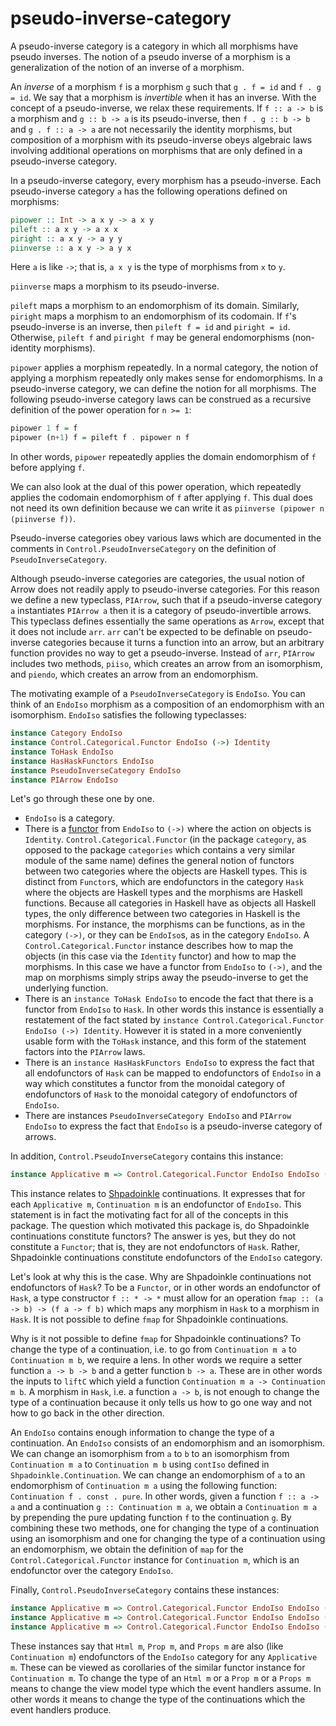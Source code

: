 # pseudo-inverse-category

A pseudo-inverse category is a category in which all morphisms have pseudo inverses. The notion of a pseudo inverse of a morphism is a generalization of the notion of an inverse of a morphism.

An _inverse_ of a morphism `f` is a morphism `g` such that `g . f = id` and `f . g = id`. We say that a morphism is _invertible_ when it has an inverse. With the concept of a pseudo-inverse, we relax these requirements. If `f :: a -> b` is a morphism and `g :: b -> a` is its pseudo-inverse, then `f . g :: b -> b` and `g . f :: a -> a` are not necessarily the identity morphisms, but composition of a morphism with its pseudo-inverse obeys algebraic laws involving additional operations on morphisms that are only defined in a pseudo-inverse category.

In a pseudo-inverse category, every morphism has a pseudo-inverse. Each pseudo-inverse category `a` has the following operations defined on morphisms:

```Haskell
pipower :: Int -> a x y -> a x y
pileft :: a x y -> a x x
piright :: a x y -> a y y
piinverse :: a x y -> a y x
```

Here `a` is like `->`; that is, `a x y` is the type of morphisms from `x` to `y`.

`piinverse` maps a morphism to its pseudo-inverse.

`pileft` maps a morphism to an endomorphism of its domain. Similarly, `piright` maps a morphism to an endomorphism of its codomain. If `f`'s pseudo-inverse is an inverse, then `pileft f = id` and `piright = id`. Otherwise, `pileft f` and `piright f` may be general endomorphisms (non-identity morphisms).

`pipower` applies a morphism repeatedly. In a normal category, the notion of applying a morphism repeatedly only makes sense for endomorphisms. In a pseudo-inverse category, we can define the notion for all morphisms. The following pseudo-inverse category laws can be construed as a recursive definition of the power operation for `n >= 1`:

```Haskell
pipower 1 f = f
pipower (n+1) f = pileft f . pipower n f
```

In other words, `pipower` repeatedly applies the domain endomorphism of `f` before applying `f`.

We can also look at the dual of this power operation, which repeatedly applies the codomain endomorphism of `f` after applying `f`. This dual does not need its own definition because we can write it as `piinverse (pipower n (piinverse f))`.

Pseudo-inverse categories obey various laws which are documented in the comments in `Control.PseudoInverseCategory` on the definition of `PseudoInverseCategory`.

Although pseudo-inverse categories are categories, the usual notion of Arrow does not readily apply to pseudo-inverse categories. For this reason we define a new typeclass, `PIArrow`, such that if a pseudo-inverse category `a` instantiates `PIArrow a` then it is a category of pseudo-invertible arrows. This typeclass defines essentially the same operations as `Arrow`, except that it does not include `arr`. `arr` can't be expected to be definable on pseudo-inverse categories because it turns a function into an arrow, but an arbitrary function provides no way to get a pseudo-inverse. Instead of `arr`, `PIArrow` includes two methods, `piiso`, which creates an arrow from an isomorphism, and `piendo`, which creates an arrow from an endomorphism.

The motivating example of a `PseudoInverseCategory` is `EndoIso`. You can think of an `EndoIso` morphism as a composition of an endomorphism with an isomorphism. `EndoIso` satisfies the following typeclasses:

```Haskell
instance Category EndoIso
instance Control.Categorical.Functor EndoIso (->) Identity
instance ToHask EndoIso
instance HasHaskFunctors EndoIso
instance PseudoInverseCategory EndoIso
instance PIArrow EndoIso
```

Let's go through these one by one.

 * `EndoIso` is a category.
 * There is a [functor](https://hackage.haskell.org/package/category-0.2.5.0/docs/Control-Categorical-Functor.html) from `EndoIso` to `(->)` where the action on objects is `Identity`. `Control.Categorical.Functor` (in the package `category`, as opposed to the package `categories` which contains a very similar module of the same name) defines the general notion of functors between two categories where the objects are Haskell types. This is distinct from `Functor`s, which are endofunctors in the category `Hask` where the objects are Haskell types and the morphisms are Haskell functions. Because all categories in Haskell have as objects all Haskell types, the only difference between two categories in Haskell is the morphisms. For instance, the morphisms can be functions, as in the category `(->)`, or they can be `EndoIso`s, as in the category `EndoIso`. A `Control.Categorical.Functor` instance describes how to map the objects (in this case via the `Identity` functor) and how to map the morphisms. In this case we have a functor from `EndoIso` to `(->)`, and the map on morphisms simply strips away the pseudo-inverse to get the underlying function.
 * There is an `instance ToHask EndoIso` to encode the fact that there is a functor from `EndoIso` to `Hask`. In other words this instance is essentially a restatement of the fact stated by `instance Control.Categorical.Functor EndoIso (->) Identity`. However it is stated in a more conveniently usable form with the `ToHask` instance, and this form of the statement factors into the `PIArrow` laws.
 * There is an `instance HasHaskFunctors EndoIso` to express the fact that all endofunctors of `Hask` can be mapped to endofunctors of `EndoIso` in a way which constitutes a functor from the monoidal category of endofunctors of `Hask` to the monoidal category of endofunctors of `EndoIso`.
 * There are instances `PseudoInverseCategory EndoIso` and `PIArrow EndoIso` to express the fact that `EndoIso` is a pseudo-inverse category of arrows.

In addition, `Control.PseudoInverseCategory` contains this instance:

```Haskell
instance Applicative m => Control.Categorical.Functor EndoIso EndoIso (Continuation m)
```

This instance relates to [Shpadoinkle](http://shpadoinkle.org/) continuations. It expresses that for each `Applicative m`, `Continuation m` is an endofunctor of `EndoIso`. This statement is in fact the motivating fact for all of the concepts in this package. The question which motivated this package is, do Shpadoinkle continuations constitute functors? The answer is yes, but they do not constitute a `Functor`; that is, they are not endofunctors of `Hask`. Rather, Shpadoinkle continuations constitute endofunctors of the `EndoIso` category.

Let's look at why this is the case. Why are Shpadoinkle continuations not endofunctors of `Hask`? To be a `Functor`, or in other words an endofunctor of `Hask`, a type constructor `f :: * -> *` must allow for an operation `fmap :: (a -> b) -> (f a -> f b)` which maps any morphism in `Hask` to a morphism in `Hask`. It is not possible to define `fmap` for Shpadoinkle continuations.

Why is it not possible to define `fmap` for Shpadoinkle continuations? To change the type of a continuation, i.e. to go from `Continuation m a` to `Continuation m b`, we require a lens. In other words we require a setter function `a -> b -> b` and a getter function `b -> a`. These are in other words the inputs to `liftC` which yield a function `Continuation m a -> Continuation m b`. A morphism in `Hask`, i.e. a function `a -> b`, is not enough to change the type of a continuation because it only tells us how to go one way and not how to go back in the other direction. 

An `EndoIso` contains enough information to change the type of a continuation. An `EndoIso` consists of an endomorphism and an isomorphism. We can change an isomorphism from `a` to `b` to an isomorphism from `Continuation m a` to `Continuation m b` using `contIso` defined in `Shpadoinkle.Continuation`. We can change an endomorphism of `a` to an endomorphism of `Continuation m a` using the following function: `Continuation f . const . pure`. In other words, given a function `f :: a -> a` and a continuation `g :: Continuation m a`, we obtain a `Continuation m a` by prepending the pure updating function `f` to the continuation `g`. By combining these two methods, one for changing the type of a continuation using an isomorphism and one for changing the type of a continuation using an endomorphism, we obtain the definition of `map` for the `Control.Categorical.Functor` instance for `Continuation m`, which is an endofunctor over the category `EndoIso`.

Finally, `Control.PseudoInverseCategory` contains these instances:

```Haskell
instance Applicative m => Control.Categorical.Functor EndoIso EndoIso (Html m)
instance Applicative m => Control.Categorical.Functor EndoIso EndoIso (Prop m)
instance Applicative m => Control.Categorical.Functor EndoIso EndoIso (Props m)
```

These instances say that `Html m`, `Prop m`, and `Props m` are also (like `Continuation m`) endofunctors of the `EndoIso` category for any `Applicative m`. These can be viewed as corollaries of the similar functor instance for `Continuation m`. To change the type of an `Html m` or a `Prop m` or a `Props m` means to change the view model type which the event handlers assume. In other words it means to change the type of the continuations which the event handlers produce.
